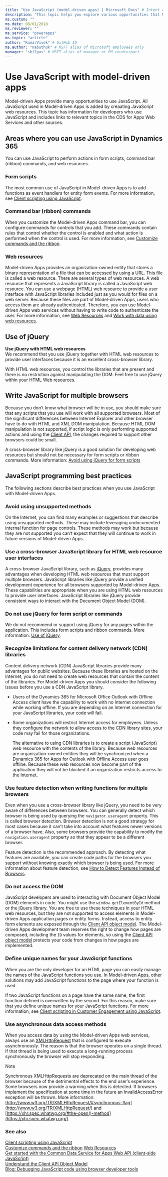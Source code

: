 ```yaml
---
title: "Use JavaScript (model-driven apps) | Microsoft Docs" # Intent and product brand in a unique string of 43-59 chars including spaces
description: "This topic helps you explore various opportunities that Model-driven Apps provides to use JavaScript. You can use JavaScript to perform actions in form scripts, command bar (ribbon) commands, and web resources." # 115-145 characters including spaces. This abstract displays in the search result.
ms.custom: ""
ms.date: 08/01/2018
ms.reviewer: ""
ms.service: "powerapps"
ms.topic: "article"
author: "KumarVivek" # GitHub ID
ms.author: "nabuthuk" # MSFT alias of Microsoft employees only
manager: "shilpas" # MSFT alias of manager or PM counterpart
---
```

# Use JavaScript with model-driven apps

<!-- https://docs.microsoft.com/en-us/dynamics365/customer-engagement/developer/use-javascript -->

Model-driven Apps provide many opportunities to use JavaScript. All JavaScript used in Model-driven Apps is added by creaating JavaScript web resources. This topic has information for developers who use JavaScript and includes links to relevant topics in the CDS for Apps Web Services and other sources.  
  
<a name="BKMK_AreasToUseJavaScript"></a>   

## Areas where you can use JavaScript in Dynamics 365 
 
 You can use JavaScript to perform actions in form scripts, command bar (ribbon) commands, and web resources.  
  
<a name="bkmk_FormScripts"></a>   

### Form scripts  

 The most common use of JavaScript in Model-driven Apps is to add functions as event handlers for entity form events. For more information, see [Client scripting using JavaScript](clientapi/client-scripting.md).  
  
<a name="bkmk_commandBar"></a>   

### Command bar (ribbon) commands  

 When you customize the Model-driven Apps command bar, you can configure commands for controls that you add. These commands contain rules that control whether the control is enabled and what action is performed when the control is used. For more information, see [Customize commands and the ribbon](customize-commands-ribbon.md).  
  
<a name="bkmk_webResources"></a>   

### Web resources  

Model-driven Apps provides an organization-owned entity that stores a binary representation of a file that can be accessed by using a URL. This file is called a web resource. There are several types of web resources. A web resource that represents a JavaScript library is called a JavaScript web resource. You can use a webpage (HTML) web resource to provide a user interface with JavaScript libraries included just as you would for files on a web server. Because these files are part of Model-driven Apps, users who access them are already authenticated. Therefore, you can use Model-driven Apps web services without having to write code to authenticate the user. For more information, see [Web Resources](web-resources.md) and [Work with data using web resources](work-data-using-web-resources.md).  
  
<a name="BKMK_UsingjQuery"></a>   

## Use of jQuery  

 **Use jQuery with HTML web resources**  
 We recommend that you use jQuery together with HTML web resources to provide user interfaces because it is an excellent cross-browser library.  
  
 With HTML web resources, you control the libraries that are present and there is no restriction against manipulating the DOM. Feel free to use jQuery within your HTML Web resources.  
  
 
  
<a name="BKMK_WriteJavaScriptForMutlipleBrowsers"></a>
   
## Write JavaScript for multiple browsers  

 Because you don’t know what browser will be in use, you should make sure that any scripts that you use will work with all supported browsers. Most of the significant differences between Internet Explorer and other browser have to do with HTML and XML DOM manipulation. Because HTML DOM manipulation is not supported, if script logic is only performing supported actions and using the [Client API](clientapi/understand-clientapi-object-model.md), the changes required to support other browsers could be small.  
  
 A cross-browser library like jQuery is a good solution for developing web resources but should not be necessary for form scripts or ribbon commands. More information: [Avoid using jQuery for form scripts](clientapi/client-scripting-best-practices.md#avoid-using-jquery-for-form-scripts)   
 
  
<a name="BKMK_JavaScriptBestPractices"></a>  
 
## JavaScript programming best practices  

 The following sections describe best practices when you use JavaScript with Model-driven Apps.  
  
<a name="bkmk_avoidUnsupportedMethods"></a> 
  
### Avoid using unsupported methods  

 On the Internet, you can find many examples or suggestions that describe using unsupported methods. These may include leveraging undocumented internal function for page controls. These methods may work but because they are not supported you can’t expect that they will continue to work in future versions of Model-driven Apps.  
 
  
<a name="bkmk_useJavaScriptFramework"></a>

### Use a cross-browser JavaScript library for HTML web resource user interfaces  
 A cross-browser JavaScript library, such as [jQuery](http://jquery.com/), provides many advantages when developing HTML web resources that must support multiple browsers. JavaScript libraries like jQuery provide a unified development experience for all browsers supported by Model-driven Apps. These capabilities are appropriate when you are using HTML web resources to provide user interfaces. JavaScript libraries like jQuery provide consistent ways to interact with the Document Object Model (DOM).  
  
<a name="bkmk_nojQuery"></a>
 
### Do not use jQuery for form script or commands
 
 We do not recommend or support using jQuery for any pages within the application. This includes form scripts and ribbon commands. More information: [Use of jQuery](use-javascript.md#BKMK_UsingjQuery).  
  
<a name="bkmk_CDNLimitations"></a>

### Recognize limitations for content delivery network (CDN) libraries

 Content delivery network (CDN) JavaScript libraries provide many advantages for public websites. Because these libraries are hosted on the Internet, you do not need to create web resources that contain the content of the libraries. For Model-driven Apps you should consider the following issues before you use a CDN JavaScript library.  
  
- Users of the Dynamics 365 for Microsoft Office Outlook with Offline Access client have the capability to work with no Internet connection while working offline. If you are depending on an Internet connection for your JavaScript libraries, your code will fail.  
  
- Some organizations will restrict Internet access for employees. Unless they configure the network to allow access to the CDN library sites, your code may fail for those organizations.  
  
  The alternative to using CDN libraries is to create a script (JavaScript) web resource with the contents of the library. Because web resources are organization-owned entities they will be synchronized when a Dynamics 365 for Apps for Outlook with Offline Access user goes offline. Because these web resources now become part of the application they will not be blocked if an organization restricts access to the Internet.  
  
<a name="bkmk_useFeatureDetection"></a>

### Use feature detection when writing functions for multiple browsers

 Even when you use a cross-browser library like jQuery, you need to be very aware of differences between browsers. You can generally detect which browser is being used by querying the `navigator.useragent` property. This is called browser detection. Browser detection is not a good strategy for most cases because it can’t take into account what features newer versions of a browser have. Also, some browsers provide the capability to modify the `navigation.useragent` property so that they appear to be a different browser.  
  
 Feature detection is the recommended approach. By detecting what features are available, you can create code paths for the browsers you support without knowing exactly which browser is being used. For more information about feature detection, see [How to Detect Features Instead of Browsers](https://msdn.microsoft.com/library/hh273397\(VS.85\).aspx).  
  
<a name="bkmk_DoNotAccessDOM"></a>
 
### Do not access the DOM

 JavaScript developers are used to interacting with Document Object Model (DOM) elements in code. You might use the `window.getElementById` method or the jQuery library. You are free to use these techniques in your HTML web resources, but they are not supported to access elements in Model-driven Apps application pages or entity forms. Instead, access to entity form elements are exposed through the [Client API object model](clientapi/understand-clientapi-object-model.md). The Model-driven Apps development team reserves the right to change how pages are composed, including the `ID` values for elements, so using the [Client API object model](clientapi/understand-clientapi-object-model.md) protects your code from changes in how pages are implemented.  
  
<a name="bkmk_DefineUniqueNames"></a>
  
### Define unique names for your JavaScript functions

 When you are the only developer for an HTML page you can easily manage the names of the JavaScript functions you use. In Model-driven Apps, other solutions may add JavaScript functions to the page where your function is used.  
  
 If two JavaScript functions on a page have the same name, the first function defined is overwritten by the second. For this reason, make sure that you define unique names for your JavaScript functions. For more information, see [Client scripting in Customer Engagement using JavaScript](clientapi/client-scripting.md).  
  
<a name="bkmk_useasynchronous"></a>

### Use asynchronous data access methods

 When you access data by using the Model-driven Apps web services, always use an [XMLHttpRequest](https://msdn.microsoft.com/library/ms535874\(VS.85\).aspx) that is configured to execute asynchronously. The reason is that the browser operates on a single thread. If that thread is being used to execute a long-running process synchronously the browser will stop responding.  
  
> [!NOTE]
>  Synchronous XMLHttpRequests are deprecated on the main thread of the browser because of the detrimental effects to the end user’s experience. Some browsers now provide a warning when this is detected. If browsers implement the specification at some time in the future an InvalidAccessError exception will be thrown. More information: [http://www.w3.org/TR/XMLHttpRequest/#synchronous-flag](http://www.w3.org/TR/XMLHttpRequest/) and [https://xhr.spec.whatwg.org/#the-open()-method](https://xhr.spec.whatwg.org/)  
  
  
  
### See also

 [Client scripting using JavaScript](clientapi/client-scripting.md)<br />
 [Customize commands and the ribbon](customize-commands-ribbon.md)
 [Web Resources](web-resources.md)<br />
 [Get started with the Common Data Service for Apps Web API (client-side JavaScript)](../common-data-service/webapi/get-started-web-api-client-side-javascript.md)<br />
 [Understand the Client API Object Model](clientapi/understand-clientapi-object-model.md)<br />
 [Blog: Debugging JavaScript code using browser developer tools](http://go.microsoft.com/fwlink/p/?LinkId=715699)<br />
